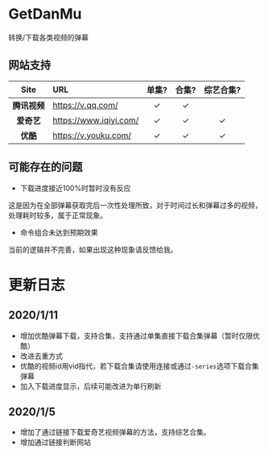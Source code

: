 <!--
 * @作者: weimo
 * @创建日期: 2020-01-04 18:45:58
 * @上次编辑时间       : 2020-01-11 17:48:19
 * @一个人的命运啊,当然要靠自我奋斗,但是...
 -->
# GetDanMu

转换/下载各类视频的弹幕

## 网站支持
| Site | URL | 单集? | 合集? | 综艺合集? |
| :--: | :-- | :-----: | :-----: | :-----: |
| **腾讯视频** | <https://v.qq.com/>    |✓|✓| |
| **爱奇艺** | <https://www.iqiyi.com/>    |✓|✓|✓|
| **优酷** | <https://v.youku.com/>    |✓|✓|✓|

## 可能存在的问题
- 下载进度接近100%时暂时没有反应

这是因为在全部弹幕获取完后一次性处理所致，对于时间过长和弹幕过多的视频，处理耗时较多，属于正常现象。
- 命令组合未达到预期效果

当前的逻辑并不完善，如果出现这种现象请反馈给我。

# 更新日志

## 2020/1/11
- 增加优酷弹幕下载，支持合集，支持通过单集直接下载合集弹幕（暂时仅限优酷）
- 改进去重方式
- 优酷的视频id用vid指代，若下载合集请使用连接或通过`-series`选项下载合集弹幕
- 加入下载进度显示，后续可能改进为单行刷新

## 2020/1/5

- 增加了通过链接下载爱奇艺视频弹幕的方法，支持综艺合集。
- 增加通过链接判断网站